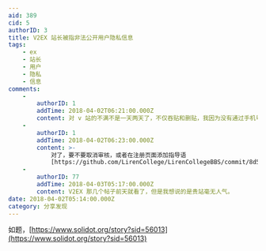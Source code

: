 ```yaml
---
aid: 389
cid: 5
authorID: 3
title: V2EX 站长被指非法公开用户隐私信息
tags:
    - ex
    - 站长
    - 用户
    - 隐私
    - 信息
comments:
    -
        authorID: 1
        addTime: 2018-04-02T06:21:00.000Z
        content: 对 v 站的不满不是一天两天了，不仅吞贴和删贴，我因为没有通过手机号认证，看不了自己发的帖子是真的智障。
    -
        authorID: 1
        addTime: 2018-04-02T06:23:00.000Z
        content: >-
            对了，要不要取消审核，或者在注册页面添加指导语
            [https://github.com/LirenCollege/LirenCollegeBBS/commit/8d59ba2eccce3fca0a3ed020d7410c2ad35d9ed7](https://github.com/LirenCollege/LirenCollegeBBS/commit/8d59ba2eccce3fca0a3ed020d7410c2ad35d9ed7)
    -
        authorID: 77
        addTime: 2018-04-03T05:17:00.000Z
        content: V2EX 那几个帖子前天就看了，但是我想说的是贵站毫无人气。
date: 2018-04-02T05:14:00.000Z
category: 分享发现
---
```


如题，[https://www.solidot.org/story?sid=56013](https://www.solidot.org/story?sid=56013)
